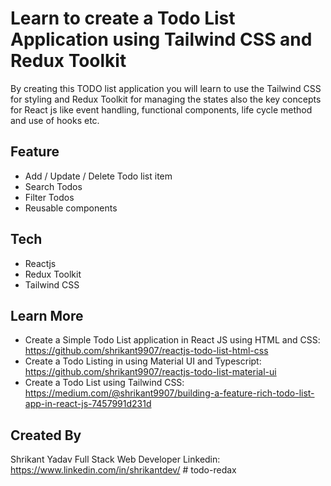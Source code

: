 # Learn to create a Todo List Application using Tailwind CSS and Redux Toolkit

By creating this TODO list application you will learn to use the Tailwind CSS for styling and Redux Toolkit for managing the states also the key concepts for React js like event handling, functional components, life cycle method and use of hooks etc.

## Feature 
- Add / Update / Delete Todo list item
- Search Todos
- Filter Todos
- Reusable components

## Tech
- Reactjs  
- Redux Toolkit
- Tailwind CSS

## Learn More
- Create a Simple Todo List application in React JS using HTML and CSS: https://github.com/shrikant9907/reactjs-todo-list-html-css 
- Create a Todo Listing in using Material UI and Typescript: https://github.com/shrikant9907/reactjs-todo-list-material-ui 
- Create a Todo List using Tailwind CSS: https://medium.com/@shrikant9907/building-a-feature-rich-todo-list-app-in-react-js-7457991d231d 

## Created By 
Shrikant Yadav
Full Stack Web Developer
Linkedin: https://www.linkedin.com/in/shrikantdev/ # todo-redax
